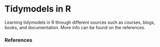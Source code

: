 # Tidymodels in R
Learning tidymodels in R through different sources such as courses, blogs, books, and documentation. More info can be found on the references.

### References
